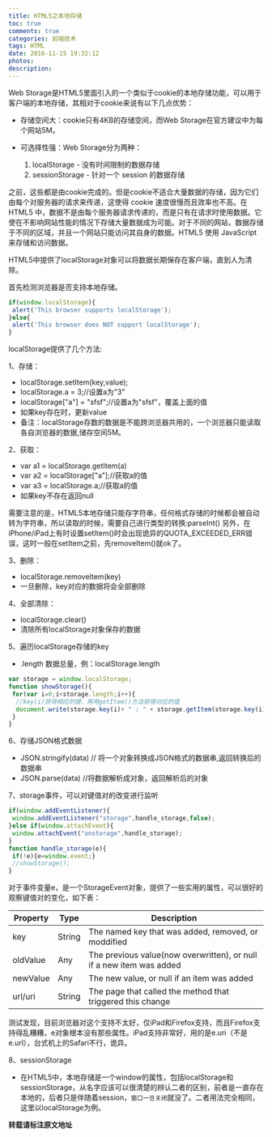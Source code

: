 ```yaml
---
title: HTML5之本地存储
toc: true
comments: true
categories: 前端技术
tags: HTML
date: 2016-11-15 19:32:12
photos:
description:
---
```

Web Storage是HTML5里面引入的一个类似于cookie的本地存储功能，可以用于客户端的本地存储，其相对于cookie来说有以下几点优势：

<!--more-->

* 存储空间大：cookie只有4KB的存储空间，而Web Storage在官方建议中为每个网站5M。
* 可选择性强：Web Storage分为两种：

    1. localStorage - 没有时间限制的数据存储  
    2. sessionStorage - 针对一个 session 的数据存储

之前，这些都是由cookie完成的。但是cookie不适合大量数据的存储，因为它们由每个对服务器的请求来传递，这使得 cookie 速度很慢而且效率也不高。在 HTML5 中，数据不是由每个服务器请求传递的，而是只有在请求时使用数据。它使在不影响网站性能的情况下存储大量数据成为可能。对于不同的网站，数据存储于不同的区域，并且一个网站只能访问其自身的数据。HTML5 使用 JavaScript 来存储和访问数据。

HTML5中提供了localStorage对象可以将数据长期保存在客户端，直到人为清除。

首先检测浏览器是否支持本地存储。
```js
if(window.localStorage){
 alert('This browser supports localStorage');
}else{
 alert('This browser does NOT support localStorage');
}
```
localStorage提供了几个方法:

1、存储：

* localStorage.setItem(key,value);
* localStorage.a = 3;//设置a为"3"
* localStorage["a"] = "sfsf";//设置a为"sfsf"，覆盖上面的值
* 如果key存在时，更新value
* 备注：localStorage存数的数据是不能跨浏览器共用的，一个浏览器只能读取各自浏览器的数据,储存空间5M。

2、获取：

* var a1 = localStorage.getItem(a)
* var a2 = localStorage["a"];//获取a的值
* var a3 = localStorage.a;//获取a的值
* 如果key不存在返回null

需要注意的是，HTML5本地存储只能存字符串，任何格式存储的时候都会被自动转为字符串，所以读取的时候，需要自己进行类型的转换:parseInt()
另外，在iPhone/iPad上有时设置setItem()时会出现诡异的QUOTA_EXCEEDED_ERR错误，这时一般在setItem之前，先removeItem()就ok了。

3、删除：
* localStorage.removeItem(key)
* 一旦删除，key对应的数据将会全部删除

4、全部清除：
* localStorage.clear()
* 清除所有localStorage对象保存的数据

5、遍历localStorage存储的key
* .length 数据总量，例：localStorage.length
```js
var storage = window.localStorage;
function showStorage(){
 for(var i=0;i<storage.length;i++){
  //key(i)获得相应的键，再用getItem()方法获得对应的值
  document.write(storage.key(i)+ " : " + storage.getItem(storage.key(i)) + " ");
 }
}
```

6、存储JSON格式数据
* JSON.stringify(data) // 将一个对象转换成JSON格式的数据串,返回转换后的数据串
* JSON.parse(data) //将数据解析成对象，返回解析后的对象 

7、storage事件，可以对键值对的改变进行监听
```js
if(window.addEventListener){
 window.addEventListener("storage",handle_storage,false);
}else if(window.attachEvent){
 window.attachEvent("onstorage",handle_storage);
}
function handle_storage(e){
 if(!e){e=window.event;}
 //showStorage();
}
```
对于事件变量e，是一个StorageEvent对象，提供了一些实用的属性，可以很好的观察键值对的变化，如下表：

|Property|Type|Description
|---|---|---|
|key|String|The named key that was added, removed, or moddified
|oldValue|Any|The previous value(now overwritten), or null if a new item was added
|newValue|Any|The new value, or null if an item was added
|url/uri|String|The page that called the method that triggered this change

测试发现，目前浏览器对这个支持不太好，仅iPad和Firefox支持，而且Firefox支持得乱糟糟，e对象根本没有那些属性。iPad支持非常好，用的是e.uri（不是e.url），台式机上的Safari不行，诡异。
 
8、sessionStorage
* 在HTML5中，本地存储是一个window的属性，包括localStorage和sessionStorage，从名字应该可以很清楚的辨认二者的区别，前者是一直存在本地的，后者只是伴随着session，`窗口一旦关闭`就没了。二者用法完全相同，这里以localStorage为例。
 


**转载请标注原文地址**


